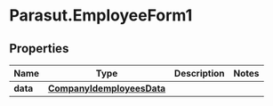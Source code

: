 # Parasut.EmployeeForm1

## Properties
Name | Type | Description | Notes
------------ | ------------- | ------------- | -------------
**data** | [**CompanyIdemployeesData**](CompanyIdemployeesData.md) |  | 


